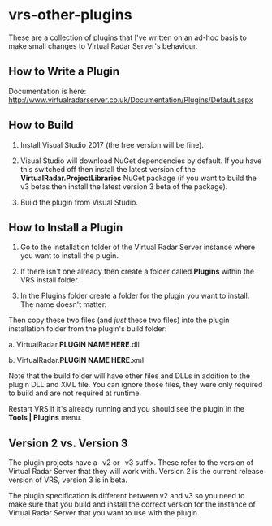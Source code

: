 # vrs-other-plugins
These are a collection of plugins that I've written on an ad-hoc basis to make small changes
to Virtual Radar Server's behaviour.

## How to Write a Plugin

Documentation is here: http://www.virtualradarserver.co.uk/Documentation/Plugins/Default.aspx

## How to Build
1. Install Visual Studio 2017 (the free version will be fine).

2. Visual Studio will download NuGet dependencies by default. If you have this switched off
then install the latest version of the **VirtualRadar.ProjectLibraries** NuGet package (if you want
to build the v3 betas then install the latest version 3 beta of the package).

3. Build the plugin from Visual Studio.

## How to Install a Plugin
1. Go to the installation folder of the Virtual Radar Server instance where you want to install the
plugin.

2. If there isn't one already then create a folder called **Plugins** within the VRS install folder.

3. In the Plugins folder create a folder for the plugin you want to install. The name doesn't matter.

Then copy these two files (and *just* these two files) into the plugin installation folder from the
plugin's build folder:

a. VirtualRadar.**PLUGIN NAME HERE**.dll

b. VirtualRadar.**PLUGIN NAME HERE**.xml

Note that the build folder will have other files and DLLs in addition to the plugin DLL and XML file.
You can ignore those files, they were only required to build and are not required at runtime.

Restart VRS if it's already running and you should see the plugin in the **Tools | Plugins** menu.

## Version 2 vs. Version 3
The plugin projects have a -v2 or -v3 suffix. These refer to the version of Virtual Radar Server that
they will work with. Version 2 is the current release version of VRS, version 3 is in beta.

The plugin specification is different between v2 and v3 so you need to make sure that you build and
install the correct version for the instance of Virtual Radar Server that you want to use with the
plugin.
